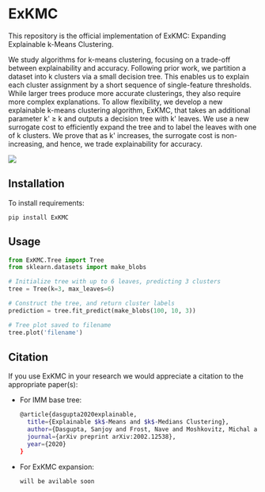# ExKMC

This repository is the official implementation of ExKMC: Expanding Explainable k-Means Clustering. 

We study algorithms for k-means clustering, focusing on a trade-off between explainability and accuracy. 
Following prior work, we partition a dataset into k clusters via a small decision tree. 
This enables us to explain each cluster assignment by a short sequence of single-feature thresholds. 
While larger trees produce more accurate clusterings, they also require more complex explanations. 
To allow flexibility, we develop a new explainable k-means clustering algorithm, ExKMC, that takes an additional parameter k' &#8805; k and outputs a decision tree with k' leaves. 
We use a new surrogate cost to efficiently expand the tree and to label the leaves with one of k clusters. 
We prove that as k' increases, the surrogate cost is non-increasing, and hence, we trade explainability for accuracy.

<img src="https://www.cs.tau.ac.il/~navefrost/images/example.PNG">


## Installation

To install requirements:
```
pip install ExKMC
```

## Usage

```python
from ExKMC.Tree import Tree
from sklearn.datasets import make_blobs

# Initialize tree with up to 6 leaves, predicting 3 clusters
tree = Tree(k=3, max_leaves=6) 

# Construct the tree, and return cluster labels
prediction = tree.fit_predict(make_blobs(100, 10, 3))

# Tree plot saved to filename
tree.plot('filename')
```

## Citation
If you use ExKMC in your research we would appreciate a citation to the appropriate paper(s):

* For IMM base tree:
   ```bash
   @article{dasgupta2020explainable,
     title={Explainable $k$-Means and $k$-Medians Clustering},
     author={Dasgupta, Sanjoy and Frost, Nave and Moshkovitz, Michal and Rashtchian, Cyrus},
     journal={arXiv preprint arXiv:2002.12538},
     year={2020}
   }
   ```
* For ExKMC expansion:
   ```bash
   will be avilable soon
   ```
